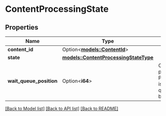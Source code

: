 # ContentProcessingState

## Properties

Name | Type | Description | Notes
------------ | ------------- | ------------- | -------------
**content_id** | Option<[**models::ContentId**](ContentId.md)> |  | [optional]
**state** | [**models::ContentProcessingStateType**](ContentProcessingStateType.md) |  | 
**wait_queue_position** | Option<**i64**> | Current position in processing queue.  If ProcessingContentId is added to empty queue, then this will be 1. | [optional]

[[Back to Model list]](../README.md#documentation-for-models) [[Back to API list]](../README.md#documentation-for-api-endpoints) [[Back to README]](../README.md)


